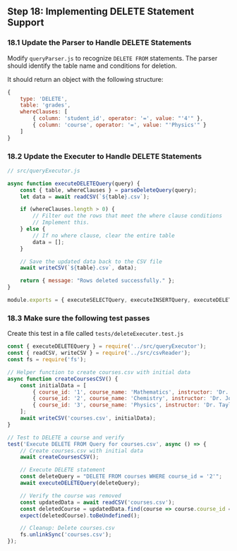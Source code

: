 ## Step 18: Implementing DELETE Statement Support

### 18.1 Update the Parser to Handle DELETE Statements
Modify `queryParser.js` to recognize `DELETE FROM` statements.
The parser should identify the table name and conditions for deletion.

It should return an object with the following structure:
```javascript
{
    type: 'DELETE',
    table: 'grades',
    whereClauses: [
        { column: 'student_id', operator: '=', value: "'4'" },
        { column: 'course', operator: '=', value: "'Physics'" }
    ]
}
```

### 18.2 Update the Executer to Handle DELETE Statements

```javascript
// src/queryExecutor.js

async function executeDELETEQuery(query) {
    const { table, whereClauses } = parseDeleteQuery(query);
    let data = await readCSV(`${table}.csv`);

    if (whereClauses.length > 0) {
        // Filter out the rows that meet the where clause conditions
        // Implement this.
    } else {
        // If no where clause, clear the entire table
        data = [];
    }

    // Save the updated data back to the CSV file
    await writeCSV(`${table}.csv`, data);

    return { message: "Rows deleted successfully." };
}

module.exports = { executeSELECTQuery, executeINSERTQuery, executeDELETEQuery };
```

### 18.3 Make sure the following test passes

Create this test in a file called `tests/deleteExecuter.test.js`

```javascript
const { executeDELETEQuery } = require('../src/queryExecutor');
const { readCSV, writeCSV } = require('../src/csvReader');
const fs = require('fs');

// Helper function to create courses.csv with initial data
async function createCoursesCSV() {
    const initialData = [
        { course_id: '1', course_name: 'Mathematics', instructor: 'Dr. Smith' },
        { course_id: '2', course_name: 'Chemistry', instructor: 'Dr. Jones' },
        { course_id: '3', course_name: 'Physics', instructor: 'Dr. Taylor' }
    ];
    await writeCSV('courses.csv', initialData);
}

// Test to DELETE a course and verify
test('Execute DELETE FROM Query for courses.csv', async () => {
    // Create courses.csv with initial data
    await createCoursesCSV();

    // Execute DELETE statement
    const deleteQuery = "DELETE FROM courses WHERE course_id = '2'";
    await executeDELETEQuery(deleteQuery);

    // Verify the course was removed
    const updatedData = await readCSV('courses.csv');
    const deletedCourse = updatedData.find(course => course.course_id === '2');
    expect(deletedCourse).toBeUndefined();

    // Cleanup: Delete courses.csv
    fs.unlinkSync('courses.csv');
});
```
